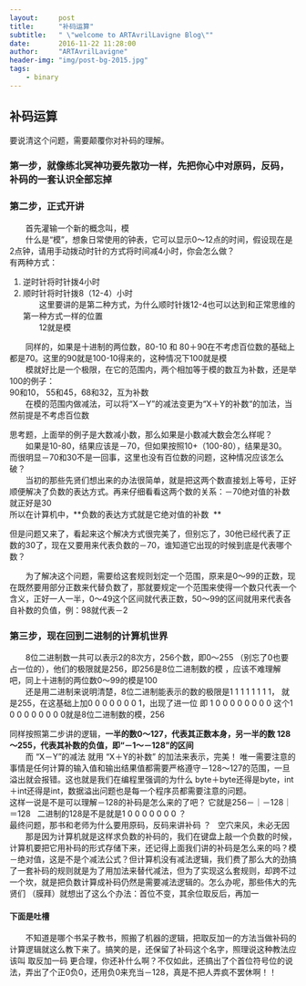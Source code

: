 ```yaml
---
layout:     post
title:      "补码运算"
subtitle:   " \"welcome to ARTAvrilLavigne Blog\""
date:       2016-11-22 11:28:00
author:     "ARTAvrilLavigne"
header-img: "img/post-bg-2015.jpg"
tags:
    - binary
---
```

## 补码运算

要说清这个问题，需要颠覆你对补码的理解。  
### 第一步，就像练北冥神功要先散功一样，先把你心中对原码，反码，补码的一套认识全部忘掉  

### 第二步，正式开讲  
　　首先灌输一个新的概念叫，模  
　　什么是“模”，想象日常使用的钟表，它可以显示0～12点的时间，假设现在是2点钟，请用手动拨动时针的方式将时间减4小时，你会怎么做？  
有两种方式：  
  1.	逆时针将时针拨4小时  
  2.	顺时针将时针拨8（12-4）小时  
　　这里要讲的是第二种方式，为什么顺时针拨12-4也可以达到和正常思维的第一种方式一样的位置  
　　12就是模

　　同样的，如果是十进制的两位数，80-10 和 80＋90在不考虑百位数的基础上都是70。这里的90就是100-10得来的，这种情况下100就是模  
　　模就好比是一个极限，在它的范围内，两个相加等于模的数互为补数，还是举100的例子：  
    90和10， 55和45，68和32，互为补数  
　　在模的范围内做减法，可以将“X－Y”的减法变更为“X＋Y的补数“的加法，当然前提是不考虑百位数  

思考题，上面举的例子是大数减小数，那么如果是小数减大数会怎么样呢？  
　　如果是10-80，结果应该是－70，但如果按照10+（100-80），结果是30。  
而很明显－70和30不是一回事，这里也没有百位数的问题，这种情况应该怎么破？  
　　当初的那些先贤们想出来的办法很简单，就是把这两个数直接划上等号，正好顺便解决了负数的表达方式。再来仔细看看这两个数的关系：－70绝对值的补数就正好是30  
所以在计算机中，**负数的表达方式就是它绝对值的补数  **  

但是问题又来了，看起来这个解决方式很完美了，但别忘了，30他已经代表了正数的30了，现在又要用来代表负数的－70，谁知道它出现的时候到底是代表哪个数？  

　　为了解决这个问题，需要给这套规则划定一个范围，原来是0～99的正数，现在既然要用部分正数来代替负数了，那就要规定一个范围来使得一个数只代表一个含义，正好一人一半，0～49这个区间就代表正数，50～99的区间就用来代表各自补数的负值，例：98就代表－2  

### 第三步，现在回到二进制的计算机世界  

　　8位二进制数一共可以表示2的8次方，256个数，即0～255 （别忘了0也要占一位的），他们的极限就是256，即256是8位二进制数的模 ，应该不难理解吧，同上十进制的两位数0～99的模是100  
　　还是用二进制来说明清楚，8位二进制能表示的数的极限是1 1 1 1 1 1 1 1， 就是255，在这基础上加0 0 0 0 0 0 0 1，出现了进一位 即 1 0 0 0 0 0 0 0 0
这个1 0 0 0 0 0 0 0 0就是8位二进制数的模，256  

同样按照第二步讲的逻辑，**一半的数0～127，代表其正数本身，另一半的数 128～255，代表其补数的负值，即“－1～－128”的区间**  
　　而 “X－Y”的减法 就用 “X＋Y的补数” 的加法来表示，完美！ 唯一需要注意的事情是任何计算的输入值和输出结果值都需要严格遵守－128～127的范围，一旦溢出就会报错。这也就是我们在编程里强调的为什么 byte＋byte还得是byte，int＋int还得是int，数据溢出问题也是每一个程序员都需要注意的问题。  
这样一说是不是可以理解－128的补码是怎么来的了吧？ 它就是256－｜－128｜＝128  
二进制的128是不是就是1 0 0 0 0 0 0 0 ？  
最终问题，那书和老师为什么要用原码，反码来讲补码 ？  
空穴来风，未必无因  
　　那是因为计算机就是这样求负数的补码的，我们在键盘上敲一个负数的时候，计算机要把它用补码的形式存储下来，还记得上面我们讲的补码是怎么来的吗？模－绝对值，这是不是个减法公式？但计算机没有减法逻辑，我们费了那么大的劲搞了一套补码的规则就是为了用加法来替代减法，但为了实现这么套规则，却跨不过一个坎，就是把负数计算成补码仍然是需要减法逻辑的。怎么办呢，那些伟大的先贤们 （膜拜）就想出了这么个办法：首位不变，其余位取反后，再加一  
#### 下面是吐槽  
　　不知道是哪个书呆子教书，照搬了机器的逻辑，把取反加一的方法当做补码的计算逻辑就这么教下来了。搞笑的是，还保留了补码这个名字，照理说这种教法应该叫 取反加一码 更合理，你还补什么啊？不仅如此，还搞出了个首位符号位的说法，弄出了个正0负0，还用负0来充当－128，真是不把人弄疯不罢休啊！！


